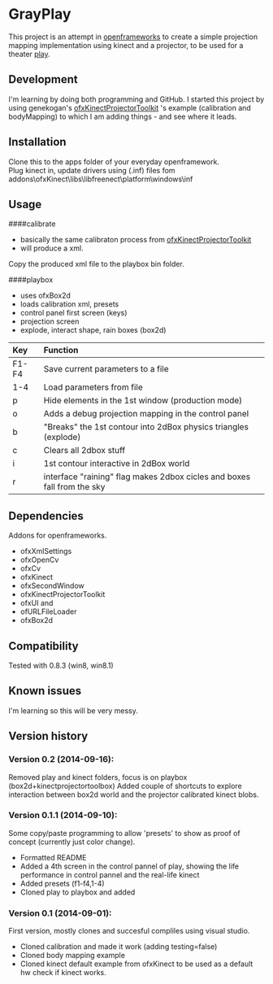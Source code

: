 GrayPlay
========
This project is an attempt in [openframeworks](http://www.openframeworks.cc/) to create a simple projection mapping implementation using kinect and a projector, to be used for a theater [play](https://www.facebook.com/ziuaincarenusecumparanimic).

Development
-----------
I'm learning by doing both programming and GitHub. I started this project by using genekogan's [ofxKinectProjectorToolkit](https://github.com/genekogan/ofxKinectProjectorToolkit) 's example (calibration and bodyMapping) to which I am adding things - and see where it leads. 

Installation
------------
Clone this to the apps folder of your everyday openframework. <br>
Plug kinect in, update drivers using (.inf) files fom addons\ofxKinect\libs\libfreenect\platform\windows\inf<br>

Usage
-----
####calibrate
- basically the same calibraton process from [ofxKinectProjectorToolkit](https://github.com/genekogan/ofxKinectProjectorToolkit)
- will produce a xml.

Copy the produced xml file to the playbox bin folder.

####playbox
- uses ofxBox2d
- loads calibration xml, presets
- control panel first screen (keys)
- projection screen 
- explode, interact shape, rain boxes (box2d)

Key | Function
:--- | :---
F1-F4 | Save current parameters to a file
1-4 | Load parameters from file
p | Hide elements in the 1st window (production mode)
o | Adds a debug projection mapping in the control panel 
b | "Breaks" the 1st contour into 2dBox physics triangles (explode)
c | Clears all 2dbox stuff
i  | 1st contour interactive in 2dBox world
r  | interface "raining" flag makes 2dbox cicles and boxes fall from the sky


Dependencies
------------
Addons for openframeworks.
- ofxXmlSettings
- ofxOpenCv
- ofxCv
- ofxKinect
- ofxSecondWindow
- ofxKinectProjectorToolkit
- ofxUI
and
- ofURLFileLoader
- ofxBox2d 

Compatibility
------------
Tested with 0.8.3 (win8, win8.1)

Known issues
------------
I'm learning so this will be very messy.

Version history
---------------
### Version 0.2 (2014-09-16):
Removed play and kinect folders, focus is on playbox (box2d+kinectprojectortoolbox)
Added couple of shortcuts to explore interaction between box2d world and the projector calibrated kinect blobs.


### Version 0.1.1 (2014-09-10):
Some copy/paste programming to allow 'presets' to show as proof of concept (currently just color change). 
 - Formatted README
 - Added a 4th screen in the control pannel of play, showing the life performance in control pannel and the real-life kinect
 - Added presets (f1-f4,1-4)
 - Cloned play to playbox and added

### Version 0.1 (2014-09-01):
First version, mostly clones and succesful compliles using visual studio.
 - Cloned calibration and made it work (adding testing=false)
 - Cloned body mapping example 
 - Cloned kinect default example from ofxKinect to be used as a default hw check if kinect works.

